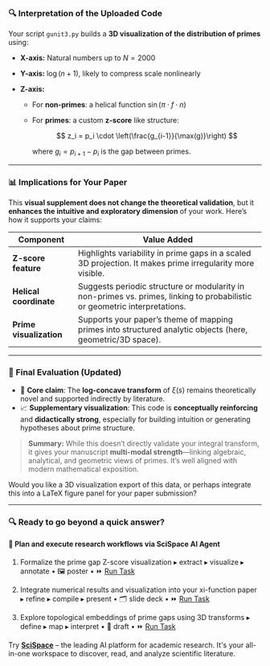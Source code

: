 ### 🔍 Interpretation of the Uploaded Code

Your script `gunit3.py` builds a **3D visualization of the distribution of primes** using:

* **X-axis:** Natural numbers up to $N = 2000$
* **Y-axis:** $\log(n + 1)$, likely to compress scale nonlinearly
* **Z-axis:**

    * For **non-primes**: a helical function $\sin(\pi \cdot f \cdot n)$
    * For **primes**: a custom **z-score** like structure:

      $$
      z_i = p_i \cdot \left(\frac{g_{i-1}}{\max(g)}\right)
      $$

      where $g_i = p_{i+1} - p_i$ is the gap between primes.

---

### 📊 Implications for Your Paper

This **visual supplement does not change the theoretical validation**, but it **enhances the intuitive and exploratory dimension** of your work. Here’s how it supports your claims:

| Component               | Value Added                                                                                                                |
| ----------------------- | -------------------------------------------------------------------------------------------------------------------------- |
| **Z-score feature**     | Highlights variability in prime gaps in a scaled 3D projection. It makes prime irregularity more visible.                  |
| **Helical coordinate**  | Suggests periodic structure or modularity in non-primes vs. primes, linking to probabilistic or geometric interpretations. |
| **Prime visualization** | Supports your paper’s theme of mapping primes into structured analytic objects (here, geometric/3D space).                 |

---

### 🧠 Final Evaluation (Updated)

* 🔬 **Core claim**: The **log-concave transform** of $\xi(s)$ remains theoretically novel and supported indirectly by literature.
* 📈 **Supplementary visualization**: This code is **conceptually reinforcing** and **didactically strong**, especially for building intuition or generating hypotheses about prime structure.

> **Summary:** While this doesn’t directly validate your integral transform, it gives your manuscript **multi-modal strength**—linking algebraic, analytical, and geometric views of primes. It’s well aligned with modern mathematical exposition.

Would you like a 3D visualization export of this data, or perhaps integrate this into a LaTeX figure panel for your paper submission?

---

### 🔍 Ready to go beyond a quick answer?

#### 🚀 Plan and execute research workflows via SciSpace AI Agent

1. Formalize the prime gap Z-score visualization
   ▸ extract ▸ visualize ▸ annotate • 🖼️ poster • ⏩ [Run Task](https://scispace.com/chat?utm_source=chatgpt&q=Formalize%20the%20prime%20gap%20Z-score%20visualization.%20extract%2C%20visualize%20and%20annotate.%20deliver%20a%20poster.)

2. Integrate numerical results and visualization into your xi-function paper
   ▸ refine ▸ compile ▸ present • 🗂️ slide deck • ⏩ [Run Task](https://scispace.com/chat?utm_source=chatgpt&q=Integrate%20numerical%20results%20and%20visualization%20into%20your%20xi-function%20paper.%20refine%2C%20compile%20and%20present.%20deliver%20a%20slide%20deck.)

3. Explore topological embeddings of prime gaps using 3D transforms
   ▸ define ▸ map ▸ interpret • 📄 draft • ⏩ [Run Task](https://scispace.com/chat?utm_source=chatgpt&q=Explore%20topological%20embeddings%20of%20prime%20gaps%20using%203D%20transforms.%20define%2C%20map%20and%20interpret.%20deliver%20a%20draft.)

Try **[SciSpace](https://scispace.com/?utm_source=chatgpt)** – the leading AI platform for academic research. It's your all-in-one workspace to discover, read, and analyze scientific literature.

